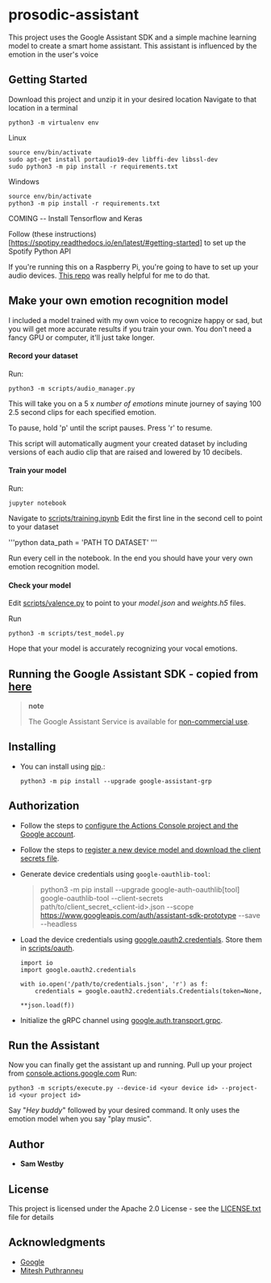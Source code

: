 # prosodic-assistant
This project uses the Google Assistant SDK and a simple machine learning model to create a smart home assistant. This assistant is influenced by the emotion in the user's voice

## Getting Started

Download this project and unzip it in your desired location
Navigate to that location in a terminal

    python3 -m virtualenv env

Linux

    source env/bin/activate
    sudo apt-get install portaudio19-dev libffi-dev libssl-dev
    sudo python3 -m pip install -r requirements.txt
    
Windows

    source env/bin/activate
    python3 -m pip install -r requirements.txt
   

COMING -- Install Tensorflow and Keras

Follow (these instructions)[https://spotipy.readthedocs.io/en/latest/#getting-started] to set up the Spotify Python API

If you're running this on a Raspberry Pi, you're going to have to set up your audio devices. [This repo](https://github.com/binnes/tobyjnr/wiki/Getting-Sound-to-work-on-the-Raspberry-Pi) was really helpful for me to do that.

## Make your own emotion recognition model

I included a model trained with my own voice to recognize happy or sad, but you will get more accurate results if you train your own. You don't need a fancy GPU or computer, it'll just take longer.

#### Record your dataset

Run:
    
    python3 -m scripts/audio_manager.py
    
This will take you on a 5 x *number of emotions* minute journey of saying 100 2.5 second clips for each specified emotion.

To pause, hold 'p' until the script pauses. 
Press 'r' to resume.

This script will automatically augment your created dataset by including versions of each audio clip that are raised and lowered by 10 decibels. 

#### Train your model

Run:
    
    jupyter notebook
    
Navigate to [scripts/training.ipynb](https://github.com/samwestby/prosodic-assistant/blob/master/scripts/training.ipynb)
Edit the first line in the second cell to point to your dataset

'''python
data_path = 'PATH TO DATASET'
'''

Run every cell in the notebook. In the end you should have your very own emotion recognition model.

#### Check your model

Edit [scripts/valence.py](https://github.com/samwestby/prosodic-assistant/blob/master/scripts/valence.py) to point to your *model.json* and *weights.h5* files.

Run 

    python3 -m scripts/test_model.py
    
Hope that your model is accurately recognizing your vocal emotions.



## Running the Google Assistant SDK - copied from [here](https://github.com/googlesamples/assistant-sdk-python/blob/master/google-assistant-grpc/README.rst)

> **note**
>
> The Google Assistant Service is available for [non-commercial
> use](https://developers.google.com/assistant/sdk/terms-of-service).

Installing
----------

-   You can install using [pip](https://pip.pypa.io/).:

        python3 -m pip install --upgrade google-assistant-grp

Authorization
-------------

-   Follow the steps to [configure the Actions Console project and the
    Google
    account](https://developers.google.com/assistant/sdk/guides/service/python/embed/config-dev-project-and-account).
-   Follow the steps to [register a new device model and download the
    client secrets
    file](https://developers.google.com/assistant/sdk/guides/service/python/embed/register-device).
-   Generate device credentials using `google-oauthlib-tool`:

    > python3 -m pip install --upgrade google-auth-oauthlib[tool]
    > google-oauthlib-tool --client-secrets
    > path/to/client\_secret\_\<client-id\>.json --scope
    > <https://www.googleapis.com/auth/assistant-sdk-prototype> --save
    > --headless

-   Load the device credentials using
    [google.oauth2.credentials](https://google-auth.readthedocs.io/en/latest/reference/google.oauth2.credentials.html). Store them in [scripts/oauth](https://github.com/samwestby/prosodic-assistant/blob/master/oauth).

        import io
        import google.oauth2.credentials

        with io.open('/path/to/credentials.json', 'r') as f:
            credentials = google.oauth2.credentials.Credentials(token=None,
                                                                **json.load(f))

-   Initialize the gRPC channel using
    [google.auth.transport.grpc](https://google-auth.readthedocs.io/en/latest/reference/google.auth.transport.grpc.html).





## Run the Assistant

Now you can finally get the assistant up and running. Pull up your project from [console.actions.google.com](console.actions.google.com)
Run:

    python3 -m scripts/execute.py --device-id <your device id> --project-id <your project id>
    
Say "*Hey buddy*" followed by your desired command. It only uses the emotion model when you say "play music".


## Author

* **Sam Westby** 

## License

This project is licensed under the Apache 2.0 License - see the [LICENSE.txt](LICENSE.txt) file for details

## Acknowledgments

* [Google](https://github.com/googlesamples/assistant-sdk-python/tree/master/google-assistant-sdk/googlesamples/assistant/grpc)
* [Mitesh Puthranneu](https://github.com/MITESHPUTHRANNEU/Speech-Emotion-Analyzer/)
